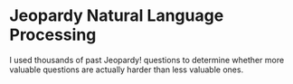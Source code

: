 # Jeopardy Natural Language Processing
 I used thousands of past Jeopardy! questions to determine whether more valuable questions are actually harder than less valuable ones.
